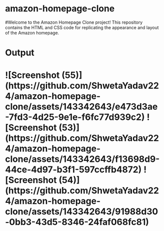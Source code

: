# amazon-homepage-clone
#Welcome to the Amazon Homepage Clone project! This repository contains the HTML and CSS code for replicating the appearance and layout of the Amazon homepage.
<h1>Output<h1>
![Screenshot (55)](https://github.com/ShwetaYadav224/amazon-homepage-clone/assets/143342643/e473d3ae-7fd3-4d25-9e1e-f6fc77d939c2)
![Screenshot (53)](https://github.com/ShwetaYadav224/amazon-homepage-clone/assets/143342643/f13698d9-44ce-4d97-b3f1-597ccffb4872)
![Screenshot (54)](https://github.com/ShwetaYadav224/amazon-homepage-clone/assets/143342643/91988d30-0bb3-43d5-8346-24faf068fc81)


